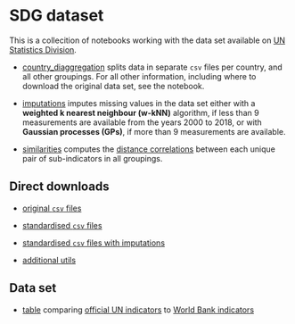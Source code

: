 # SDG dataset

This is a collecition of notebooks working with the data set available on [UN Statistics Division](https://unstats.un.org/sdgs/indicators/database/).

- [country_diaggregation](https://github.com/felix-laumann/SDG-dataset/blob/master/country_diaggregation.ipynb) splits data in separate `csv` files per country, and all other groupings. For all other information, including where to download the original data set, see the notebook. 

- [imputations](https://github.com/felix-laumann/SDG-dataset/blob/master/imputations.ipynb) imputes missing values in the data set either with a **weighted k nearest neighbour (w-kNN)** algorithm, if less than 9 measurements are available from the years 2000 to 2018, or with **Gaussian processes (GPs)**, if more than 9 measurements are available.

- [similarities](https://github.com/felix-laumann/SDG-dataset/blob/master/similarities.ipynb) computes the [distance correlations](https://projecteuclid.org/euclid.aos/1201012979) between each unique pair of sub-indicators in all groupings.


## Direct downloads

- [original `csv` files](https://www.dropbox.com/sh/z54b8kgb7awpk56/AADGRnBd3ZH7unFwC9PnB8xaa?dl=0)

- [standardised `csv` files](https://www.dropbox.com/sh/5jiz4ytf7gzbdjy/AACOcMx5SE-xFmq5AZSOjIuma?dl=0)

- [standardised `csv` files with imputations](https://www.dropbox.com/sh/fgwpxet2heuf9gd/AACshLajFaBDb13a0L3Y3494a?dl=0)

- [additional utils](https://www.dropbox.com/sh/bi6c0rs96jo5oom/AAACBeOgHUkEUsjxtJnz-MkVa?dl=0)


## Data set

- [table](xxx) comparing [official UN indicators](https://unstats.un.org/sdgs/indicators/database/) to [World Bank indicators](http://datatopics.worldbank.org/sdgs/)
